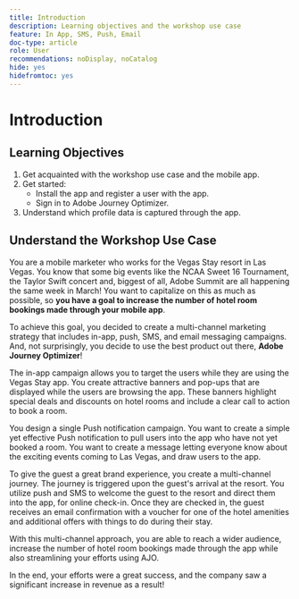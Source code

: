 ```yaml
---
title: Introduction
description: Learning objectives and the workshop use case
feature: In App, SMS, Push, Email
doc-type: article
role: User
recommendations: noDisplay, noCatalog
hide: yes
hidefromtoc: yes
---
```


# Introduction

## Learning Objectives

1.  Get acquainted with the workshop use case and the mobile app.
2.  Get started:
      * Install the app and register a user with the app.
      * Sign in to Adobe Journey Optimizer.
3.  Understand which profile data is captured through the app.

## Understand the Workshop Use Case

You are a mobile marketer who works for the Vegas Stay resort in Las Vegas. You know that some big events like the NCAA Sweet 16 Tournament, the Taylor Swift concert and, biggest of all, Adobe Summit are all happening the same week in March! You want to capitalize on this as much as possible, so **you have a goal to increase the number of hotel room bookings made through your mobile app**.

To achieve this goal, you decided to create a multi-channel marketing strategy that includes in-app, push, SMS, and email messaging campaigns.  And, not surprisingly, you decide to use the best product out there, **Adobe Journey Optimizer**!

The in-app campaign allows you to target the users while they are using the Vegas Stay app. You create attractive banners and pop-ups that are displayed while the users are browsing the app. These banners highlight special deals and discounts on hotel rooms and include a clear call to action to book a room.

You design a single Push notification campaign. You want to create a simple yet effective Push notification to pull users into the app who have not yet booked a room. You want to create a message letting everyone know about the exciting events coming to Las Vegas, and draw users to the app.

To give the guest a great brand experience, you create a multi-channel journey. The journey is triggered upon the guest's arrival at the resort. You utilize push and SMS to welcome the guest to the resort and direct them into the app, for online check-in. Once they are checked in, the guest receives an email confirmation with a voucher for one of the hotel amenities and additional offers with things to do during their stay.

With this multi-channel approach, you are able to reach a wider audience, increase the number of hotel room bookings made through the app while also streamlining your efforts using AJO.

In the end, your efforts were a great success, and the company saw a significant increase in revenue as a result!
